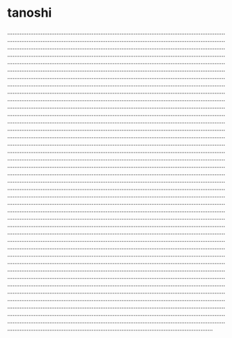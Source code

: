 # tanoshi
.....................................................................................................................................................................................................................................................................................................................................................................................................................................................................................................................................................................................................................................................................................................................................................................................................................................................................................................................................................................................................................................................................................................................................................................................................................................................................................................................................................................................................................................................................................................................................................................................................................................................................................................................................................................................................................................................................................................................................................................................................................................................................................................................................................................................................................................................................................................................................................................................................................................................................................................................................................................................................................................................................................................................................................................................................................................................................................................................................................................................................................................................................................................................................................................................................................................................................................................................................................................................................................................................................................................................................................................................................................................................................................................................................................................................................................................................................................................................................................................................................................................................................................................................................................................................................................................................................................................................................................................................................................................................................................................................................................................................................................................................................................................................................................................................................................................................................................................................................................................................................................................................................................................................................................................................................................................................................................